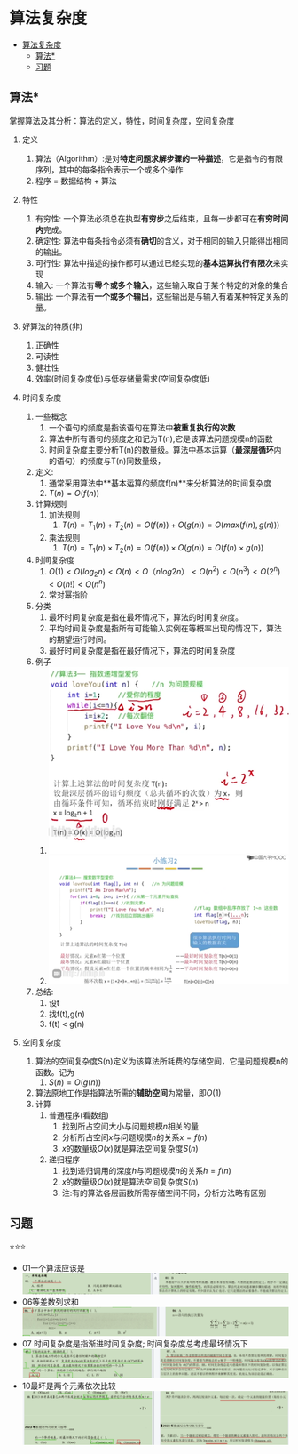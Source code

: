 # 算法复杂度

- [算法复杂度](#算法复杂度)
  - [算法*](#算法)
  - [习题](#习题)

## 算法*

掌握算法及其分析：算法的定义，特性，时间复杂度，空间复杂度

1. 定义
   1. 算法（Algorithm）:是对**特定问题求解步骤的一种描述**，它是指令的有限序列，其中的每条指令表示一个或多个操作
   2. 程序 = 数据结构 + 算法

2. 特性
   1. 有穷性: 一个算法必须总在执型**有穷步**之后结束，且每一步都可在**有穷时间内**完成。
   2. 确定性: 算法中每条指令必须有**确切**的含义，对于相同的输入只能得岀相同的输出。
   3. 可行性: 算法中描述的操作都可以通过已经实现的**基本运算执行有限次**来实现
   4. 输入: 一个算法有**零个或多个输入**，这些输入取自于某个特定的对象的集合
   5. 输出: 一个算法有**一个或多个输出**，这些输出是与输入有着某种特定关系的量。

3. 好算法的特质(非)
   1. 正确性
   2. 可读性
   3. 健壮性
   4. 效率(时间复杂度低)与低存储量需求(空间复杂度低)

4. 时间复杂度
   1. 一些概念
      1. 一个语句的频度是指该语句在算法中**被重复执行的次数**
      2. 算法中所有语句的频度之和记为T(n),它是该算法问题规模n的函数
      3. 时间复杂度主要分析T(n)的数量级。算法中基本运算（**最深层循环**内的语句）的频度与T(n)同数量级，
   2. 定义:
      1. 通常采用算法中**基本运算的频度f(n)**来分析算法的时间复杂度
      2. $T(n) = O(f(n))$
   3. 计算规则
      1. 加法规则
         1. $T(n)=T_1(n)+T_2(n)=O(f(n))+O(g(n))=O(max(f(n),g(n)))$
      2. 乘法规则
         1. $T(n)= T_1(n)×T_2(n)=O(f(n))×O(g(n))= O(f(n)×g(n))$
   4. 时间复杂度
      1. $O(1) < O (log_2n) < O(n) < O（nlog2n）< O (n^2) < O(n^3) < O(2^n) < O(n!) < O(n^n)$
      2. 常对幂指阶
   5. 分类
      1. 最坏时间复杂度是指在最坏情况下，算法的时间复杂度。
      2. 平均时间复杂度是指所有可能输入实例在等概率出现的情况下，算法的期望运行时间。
      3. 最好时间复杂度是指在最好情况下，算法的时间复杂度
   6. 例子
      1. ![20221026214551](https://raw.githubusercontent.com/Logible/Image/main/note_image/20221026214551.png)
      2. ![20221026214736](https://raw.githubusercontent.com/Logible/Image/main/note_image/20221026214736.png)
   7. 总结:
      1. 设t
      2. 找f(t),g(n)
      3. f(t) < g(n)

5. 空间复杂度
   1. 算法的空间复杂度S(n)定义为该算法所耗费的存储空间，它是问题规模n的函数。记为
      1. $S(n)=O(g(n))$
   2. 算法原地工作是指算法所需的**辅助空间**为常量，即$O(1)$
   3. 计算
      1. 普通程序(看数组)
         1. 找到所占空间大小与问题规模$n$相关的量
         2. 分析所占空间$x$与问题规模$n$的关系$x=f(n)$
         3. $x$的数量级$O(x)$就是算法空间复杂度$S(n)$
      2. 递归程序
         1. 找到递归调用的深度$h$与问题规模$n$的关系$h=f(n)$
         2. $x$的数量级$O(x)$就是算法空间复杂度$S(n)$
         3. 注:有的算法各层函数所需存储空间不同，分析方法略有区别

## 习题

⭐⭐⭐

- 01一个算法应该是![20221026221305](https://raw.githubusercontent.com/Logible/Image/main/note_image/20221026221305.png)
- 06等差数列求和![20221026221625](https://raw.githubusercontent.com/Logible/Image/main/note_image/20221026221625.png)
- 07 时间复杂度是指渐进时间复杂度; 时间复杂度总考虑最坏情况下![20221026221904](https://raw.githubusercontent.com/Logible/Image/main/note_image/20221026221904.png)
- 10最坏是两个元素依次比较![20221026222103](https://raw.githubusercontent.com/Logible/Image/main/note_image/20221026222103.png)
